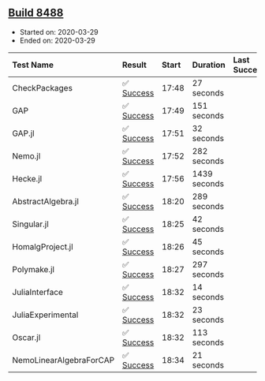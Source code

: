 ## [Build 8488](https://oscarci.mathematik.uni-kl.de/job/oscar/8488/)

* Started on: 2020-03-29
* Ended on: 2020-03-29

| Test Name    | Result | Start | Duration | Last Success | First Failure |
|:-------------|:-------|:------|:---------|:-------------|:--------------|
| CheckPackages | ✅ [Success](https://oscarci.mathematik.uni-kl.de/job/oscar/8488/artifact/logs/build-8488/CheckPackages.log) | 17:48 | 27 seconds |  |  |
| GAP | ✅ [Success](https://oscarci.mathematik.uni-kl.de/job/oscar/8488/artifact/logs/build-8488/GAP.log) | 17:49 | 151 seconds |  |  |
| GAP.jl | ✅ [Success](https://oscarci.mathematik.uni-kl.de/job/oscar/8488/artifact/logs/build-8488/GAP.jl.log) | 17:51 | 32 seconds |  |  |
| Nemo.jl | ✅ [Success](https://oscarci.mathematik.uni-kl.de/job/oscar/8488/artifact/logs/build-8488/Nemo.jl.log) | 17:52 | 282 seconds |  |  |
| Hecke.jl | ✅ [Success](https://oscarci.mathematik.uni-kl.de/job/oscar/8488/artifact/logs/build-8488/Hecke.jl.log) | 17:56 | 1439 seconds |  |  |
| AbstractAlgebra.jl | ✅ [Success](https://oscarci.mathematik.uni-kl.de/job/oscar/8488/artifact/logs/build-8488/AbstractAlgebra.jl.log) | 18:20 | 289 seconds |  |  |
| Singular.jl | ✅ [Success](https://oscarci.mathematik.uni-kl.de/job/oscar/8488/artifact/logs/build-8488/Singular.jl.log) | 18:25 | 42 seconds |  |  |
| HomalgProject.jl | ✅ [Success](https://oscarci.mathematik.uni-kl.de/job/oscar/8488/artifact/logs/build-8488/HomalgProject.jl.log) | 18:26 | 45 seconds |  |  |
| Polymake.jl | ✅ [Success](https://oscarci.mathematik.uni-kl.de/job/oscar/8488/artifact/logs/build-8488/Polymake.jl.log) | 18:27 | 297 seconds |  |  |
| JuliaInterface | ✅ [Success](https://oscarci.mathematik.uni-kl.de/job/oscar/8488/artifact/logs/build-8488/JuliaInterface.log) | 18:32 | 14 seconds |  |  |
| JuliaExperimental | ✅ [Success](https://oscarci.mathematik.uni-kl.de/job/oscar/8488/artifact/logs/build-8488/JuliaExperimental.log) | 18:32 | 23 seconds |  |  |
| Oscar.jl | ✅ [Success](https://oscarci.mathematik.uni-kl.de/job/oscar/8488/artifact/logs/build-8488/Oscar.jl.log) | 18:32 | 113 seconds |  |  |
| NemoLinearAlgebraForCAP | ✅ [Success](https://oscarci.mathematik.uni-kl.de/job/oscar/8488/artifact/logs/build-8488/NemoLinearAlgebraForCAP.log) | 18:34 | 21 seconds |  |  |
